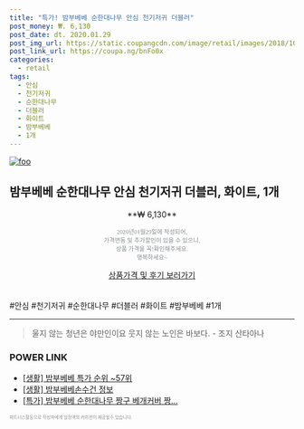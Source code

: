 ```yaml
--- 
title: "특가! 밤부베베 순한대나무 안심 천기저귀 더블러" 
post_money: ₩. 6,130 
post_date: dt. 2020.01.29 
post_img_url: https://static.coupangcdn.com/image/retail/images/2018/10/09/11/5/a2df2715-a78d-42da-b80f-b92063d85c4c.jpg 
post_link_url: https://coupa.ng/bnFo0x 
categories: 
  - retail 
tags: 
  - 안심 
  - 천기저귀 
  - 순한대나무 
  - 더블러 
  - 화이트 
  - 밤부베베 
  - 1개 
--- 
```

[![foo](https://static.coupangcdn.com/image/retail/images/2018/10/09/11/5/a2df2715-a78d-42da-b80f-b92063d85c4c.jpg)](https://coupa.ng/bnFo0x) 

## 밤부베베 순한대나무 안심 천기저귀 더블러, 화이트, 1개 
<p style="text-align: center;">**₩ 6,130**</p> 
<p style="text-align: center;"><span style="color: #898c8f; font-family: Georgia,Times,serif; font-size: 0.75em;">2020년01월29일에 작성되어, <br>가격변동 및 추가할인이 있을 수 있으니,<br> 상품 가격을 꼭!확인해주세요.<br>행복하세요~</span> 
</p>	 
<div markdown="0" style="text-align: center;"><a href="https://coupa.ng/bnFo0x" class="btn btn--success">상품가격 및 후기 보러가기</a></div> 
<br><br> 
  #안심 #천기저귀 #순한대나무 #더블러 #화이트 #밤부베베 #1개 
<hr> 

> 울지 않는 청년은 야만인이요 웃지 않는 노인은 바보다. - 조지 산타아나 


### POWER LINK

* <a href="https://blog.naver.com/sakai111/221788373439" target="_blank"> [생활] 밤부베베 특가 순위 ~57위</a>
* <a href="https://blog.naver.com/fasyy4321/221763602472" target="_blank"> [생활] 밤부베베손수건 정보 </a>
* <a href="https://blog.naver.com/santokki14/221789000750" target="_blank">[특가] 밤부베베 순한대나무 짱구 베개커버 짱...</a>

<span style="color: #898c8f; font-family: Georgia,Times,serif; font-size: 0.55em;">파트너스활동으로 작성자에게 일정액의 커미션이 제공될수 있습니다.</span> 
